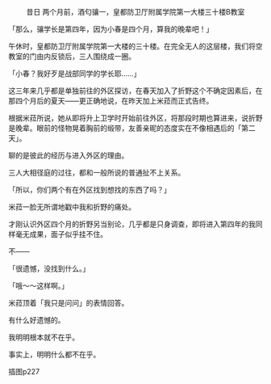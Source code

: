 <p align="center">昔日 两个月前，酒匂骧一，皇都防卫厅附属学院第一大楼三十楼B教室</p>

「那么，骧学长是第四年，因为小春是四个月，算我的晚辈吧！」

午休时，皇都防卫厅附属学院第一大楼的三十楼。在完全无人的这层楼，我们将空教室的门由内反锁后，三人围绕成一圈。

「小春？我好歹是战部同学的学长耶……」

这三年来几乎都是单独前往的外区探访，在春天加入了折野这个不确定因素后，在那四个月后的夏天——更正确地说，在昨天加上米菈而正式告终。

根据米菈所说，她从即将升上卫学时开始前往外区，将那段时期也算进来，说折野是晚辈。眼前的怪物晃着胸前的缎带，友善亲昵的态度实在不像相遇后的「第二天」。

聊的是彼此的经历与进入外区的理由。

三人大相径庭的过往，都和一般所说的普通扯不上关系。

「所以，你们两个有在外区找到想找的东西了吗？」

米菈一脸无所谓地戳中我和折野的痛处。

才刚认识外区四个月的折野另当别论，几乎都是只身调查，即将进入第四年的我同样毫无成果，面子似乎挂不住。

不——

「很遗憾，没找到什么。」

「哦～～这样啊。」

米菈顶着「我只是问问」的表情回答。

有什么好遗憾的。

我明明根本就不在乎。

事实上，明明什么都不在乎。

插图p227

